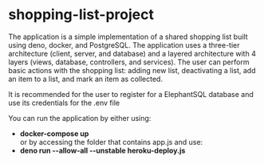 # shopping-list-project

The application is a simple implementation of a shared shopping list built using deno, docker, and PostgreSQL. The application uses a three-tier 
architecture (client, server, and database) and a layered architecture with 4 layers (views, database, controllers, and services). The 
user can perform basic actions with the shopping list: adding new list, deactivating a list, add an item to a list, and mark an item as 
collected. 

It is recommended for the user to register for a ElephantSQL database and use its credentials for the .env file

You can run the application by either using:
- **docker-compose up** \
or by accessing the folder that contains app.js and use:
- **deno run --allow-all --unstable heroku-deploy.js** 
